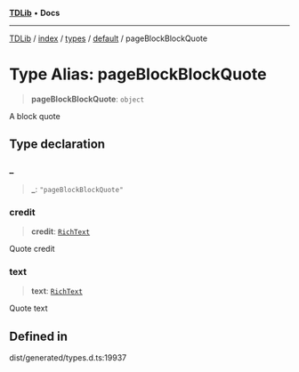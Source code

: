 [**TDLib**](../../../../../../README.md) • **Docs**

***

[TDLib](../../../../../../modules.md) / [index](../../../../../README.md) / [types](../../../README.md) / [default](../README.md) / pageBlockBlockQuote

# Type Alias: pageBlockBlockQuote

> **pageBlockBlockQuote**: `object`

A block quote

## Type declaration

### \_

> **\_**: `"pageBlockBlockQuote"`

### credit

> **credit**: [`RichText`](RichText.md)

Quote credit

### text

> **text**: [`RichText`](RichText.md)

Quote text

## Defined in

dist/generated/types.d.ts:19937
